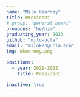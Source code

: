 ```yaml
---
name: "Milo Kearney"
title: President
# group: "general board"
pronouns: "he/him"
graduating_year: 2023
github: "milo-ucla"
email: "milok23@ucla.edu"
img: mkearney.png

positions:
  - year: 2021-2022
    title: President

inactive: true
---
```

